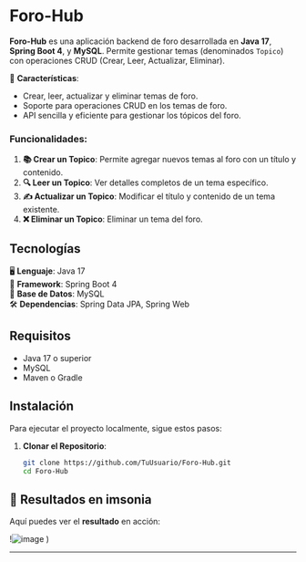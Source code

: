 # Foro-Hub

**Foro-Hub** es una aplicación backend de foro desarrollada en **Java 17**, **Spring Boot 4**, y **MySQL**. Permite gestionar temas (denominados `Topico`) con operaciones CRUD (Crear, Leer, Actualizar, Eliminar).

🚀 **Características**:
- Crear, leer, actualizar y eliminar temas de foro.
- Soporte para operaciones CRUD en los temas de foro.
- API sencilla y eficiente para gestionar los tópicos del foro.

### Funcionalidades:
1. **📚 Crear un Topico**: Permite agregar nuevos temas al foro con un título y contenido.
2. **🔍 Leer un Topico**: Ver detalles completos de un tema específico.
3. **✍️ Actualizar un Topico**: Modificar el título y contenido de un tema existente.
4. **❌ Eliminar un Topico**: Eliminar un tema del foro.

## Tecnologías

🖥️ **Lenguaje**: Java 17  
🚀 **Framework**: Spring Boot 4  
💾 **Base de Datos**: MySQL  
🛠️ **Dependencias**: Spring Data JPA, Spring Web

## Requisitos

- Java 17 o superior
- MySQL
- Maven o Gradle

## Instalación

Para ejecutar el proyecto localmente, sigue estos pasos:

1. **Clonar el Repositorio**:

   ```bash
   git clone https://github.com/TuUsuario/Foro-Hub.git
   cd Foro-Hub

## 📸 Resultados en imsonia 

Aquí puedes ver el **resultado** en acción:

!![image](https://github.com/user-attachments/assets/545d93ec-7542-4491-a3fe-cfb516ff2bfb)
)

---

   
